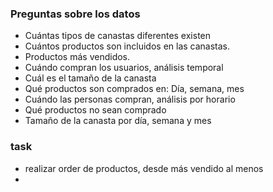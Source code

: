 ### Preguntas sobre los datos
* Cuántas tipos de canastas diferentes existen
* Cuántos productos son incluidos en las canastas.
* Productos más vendidos.
* Cuándo compran los usuarios, análisis temporal
* Cuál es el tamaño de la canasta
* Qué productos son comprados en: Día, semana, mes
* Cuándo las personas compran, análisis por horario
* Qué productos no sean comprado
* Tamaño de la canasta por día, semana y mes

### task
* realizar order de productos, desde más vendido al menos
* 